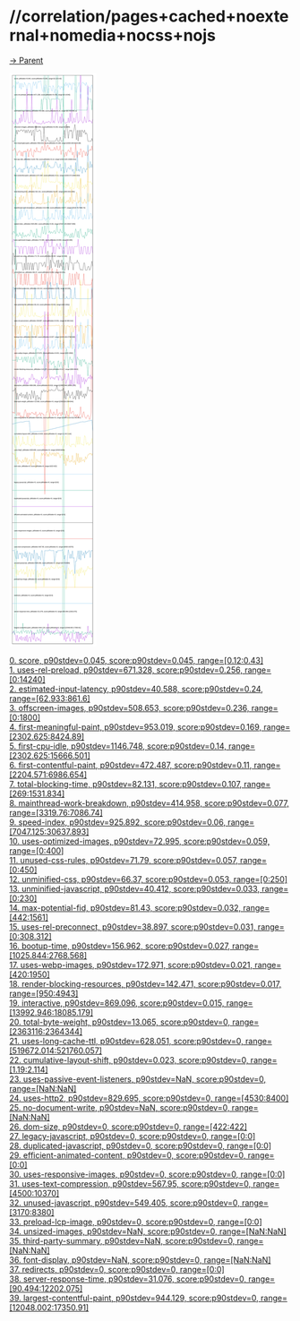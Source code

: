 
# //correlation/pages+cached+noexternal+nomedia+nocss+nojs

[→ Parent](../..)

![PLOT: correlation](./correlation.svg)

[0. score, p90stdev=0.045, score:p90stdev=0.045, range=[0.12:0.43]](../../meta/score/samples/pages+cached+noexternal+nomedia+nocss+nojs)  
[1. uses-rel-preload, p90stdev=671.328, score:p90stdev=0.256, range=[0:14240]](../../uses-rel-preload/samples/pages+cached+noexternal+nomedia+nocss+nojs/)  
[2. estimated-input-latency, p90stdev=40.588, score:p90stdev=0.24, range=[62.933:861.6]](../../estimated-input-latency/samples/pages+cached+noexternal+nomedia+nocss+nojs/)  
[3. offscreen-images, p90stdev=508.653, score:p90stdev=0.236, range=[0:1800]](../../offscreen-images/samples/pages+cached+noexternal+nomedia+nocss+nojs/)  
[4. first-meaningful-paint, p90stdev=953.019, score:p90stdev=0.169, range=[2302.625:8424.89]](../../first-meaningful-paint/samples/pages+cached+noexternal+nomedia+nocss+nojs/)  
[5. first-cpu-idle, p90stdev=1146.748, score:p90stdev=0.14, range=[2302.625:15666.501]](../../first-cpu-idle/samples/pages+cached+noexternal+nomedia+nocss+nojs/)  
[6. first-contentful-paint, p90stdev=472.487, score:p90stdev=0.11, range=[2204.571:6986.654]](../../first-contentful-paint/samples/pages+cached+noexternal+nomedia+nocss+nojs/)  
[7. total-blocking-time, p90stdev=82.131, score:p90stdev=0.107, range=[269:1531.834]](../../total-blocking-time/samples/pages+cached+noexternal+nomedia+nocss+nojs/)  
[8. mainthread-work-breakdown, p90stdev=414.958, score:p90stdev=0.077, range=[3319.76:7086.74]](../../mainthread-work-breakdown/samples/pages+cached+noexternal+nomedia+nocss+nojs/)  
[9. speed-index, p90stdev=925.892, score:p90stdev=0.06, range=[7047.125:30637.893]](../../speed-index/samples/pages+cached+noexternal+nomedia+nocss+nojs/)  
[10. uses-optimized-images, p90stdev=72.995, score:p90stdev=0.059, range=[0:400]](../../uses-optimized-images/samples/pages+cached+noexternal+nomedia+nocss+nojs/)  
[11. unused-css-rules, p90stdev=71.79, score:p90stdev=0.057, range=[0:450]](../../unused-css-rules/samples/pages+cached+noexternal+nomedia+nocss+nojs/)  
[12. unminified-css, p90stdev=66.37, score:p90stdev=0.053, range=[0:250]](../../unminified-css/samples/pages+cached+noexternal+nomedia+nocss+nojs/)  
[13. unminified-javascript, p90stdev=40.412, score:p90stdev=0.033, range=[0:230]](../../unminified-javascript/samples/pages+cached+noexternal+nomedia+nocss+nojs/)  
[14. max-potential-fid, p90stdev=81.43, score:p90stdev=0.032, range=[442:1561]](../../max-potential-fid/samples/pages+cached+noexternal+nomedia+nocss+nojs/)  
[15. uses-rel-preconnect, p90stdev=38.897, score:p90stdev=0.031, range=[0:308.312]](../../uses-rel-preconnect/samples/pages+cached+noexternal+nomedia+nocss+nojs/)  
[16. bootup-time, p90stdev=156.962, score:p90stdev=0.027, range=[1025.844:2768.568]](../../bootup-time/samples/pages+cached+noexternal+nomedia+nocss+nojs/)  
[17. uses-webp-images, p90stdev=172.971, score:p90stdev=0.021, range=[420:1950]](../../uses-webp-images/samples/pages+cached+noexternal+nomedia+nocss+nojs/)  
[18. render-blocking-resources, p90stdev=142.471, score:p90stdev=0.017, range=[950:4943]](../../render-blocking-resources/samples/pages+cached+noexternal+nomedia+nocss+nojs/)  
[19. interactive, p90stdev=869.096, score:p90stdev=0.015, range=[13992.946:18085.179]](../../interactive/samples/pages+cached+noexternal+nomedia+nocss+nojs/)  
[20. total-byte-weight, p90stdev=13.065, score:p90stdev=0, range=[2363116:2364344]](../../total-byte-weight/samples/pages+cached+noexternal+nomedia+nocss+nojs/)  
[21. uses-long-cache-ttl, p90stdev=628.051, score:p90stdev=0, range=[519672.014:521760.057]](../../uses-long-cache-ttl/samples/pages+cached+noexternal+nomedia+nocss+nojs/)  
[22. cumulative-layout-shift, p90stdev=0.023, score:p90stdev=0, range=[1.19:2.114]](../../cumulative-layout-shift/samples/pages+cached+noexternal+nomedia+nocss+nojs/)  
[23. uses-passive-event-listeners, p90stdev=NaN, score:p90stdev=0, range=[NaN:NaN]](../../uses-passive-event-listeners/samples/pages+cached+noexternal+nomedia+nocss+nojs/)  
[24. uses-http2, p90stdev=829.695, score:p90stdev=0, range=[4530:8400]](../../uses-http2/samples/pages+cached+noexternal+nomedia+nocss+nojs/)  
[25. no-document-write, p90stdev=NaN, score:p90stdev=0, range=[NaN:NaN]](../../no-document-write/samples/pages+cached+noexternal+nomedia+nocss+nojs/)  
[26. dom-size, p90stdev=0, score:p90stdev=0, range=[422:422]](../../dom-size/samples/pages+cached+noexternal+nomedia+nocss+nojs/)  
[27. legacy-javascript, p90stdev=0, score:p90stdev=0, range=[0:0]](../../legacy-javascript/samples/pages+cached+noexternal+nomedia+nocss+nojs/)  
[28. duplicated-javascript, p90stdev=0, score:p90stdev=0, range=[0:0]](../../duplicated-javascript/samples/pages+cached+noexternal+nomedia+nocss+nojs/)  
[29. efficient-animated-content, p90stdev=0, score:p90stdev=0, range=[0:0]](../../efficient-animated-content/samples/pages+cached+noexternal+nomedia+nocss+nojs/)  
[30. uses-responsive-images, p90stdev=0, score:p90stdev=0, range=[0:0]](../../uses-responsive-images/samples/pages+cached+noexternal+nomedia+nocss+nojs/)  
[31. uses-text-compression, p90stdev=567.95, score:p90stdev=0, range=[4500:10370]](../../uses-text-compression/samples/pages+cached+noexternal+nomedia+nocss+nojs/)  
[32. unused-javascript, p90stdev=549.405, score:p90stdev=0, range=[3170:8380]](../../unused-javascript/samples/pages+cached+noexternal+nomedia+nocss+nojs/)  
[33. preload-lcp-image, p90stdev=0, score:p90stdev=0, range=[0:0]](../../preload-lcp-image/samples/pages+cached+noexternal+nomedia+nocss+nojs/)  
[34. unsized-images, p90stdev=NaN, score:p90stdev=0, range=[NaN:NaN]](../../unsized-images/samples/pages+cached+noexternal+nomedia+nocss+nojs/)  
[35. third-party-summary, p90stdev=NaN, score:p90stdev=0, range=[NaN:NaN]](../../third-party-summary/samples/pages+cached+noexternal+nomedia+nocss+nojs/)  
[36. font-display, p90stdev=NaN, score:p90stdev=0, range=[NaN:NaN]](../../font-display/samples/pages+cached+noexternal+nomedia+nocss+nojs/)  
[37. redirects, p90stdev=0, score:p90stdev=0, range=[0:0]](../../redirects/samples/pages+cached+noexternal+nomedia+nocss+nojs/)  
[38. server-response-time, p90stdev=31.076, score:p90stdev=0, range=[90.494:12202.075]](../../server-response-time/samples/pages+cached+noexternal+nomedia+nocss+nojs/)  
[39. largest-contentful-paint, p90stdev=944.129, score:p90stdev=0, range=[12048.002:17350.91]](../../largest-contentful-paint/samples/pages+cached+noexternal+nomedia+nocss+nojs/)  
